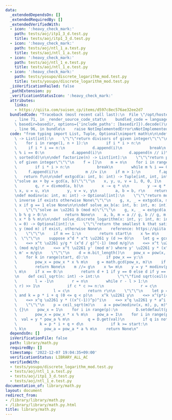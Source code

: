 ```yaml
---
data:
  _extendedDependsOn: []
  _extendedRequiredBy: []
  _extendedVerifiedWith:
  - icon: ':heavy_check_mark:'
    path: tests/aoj/itp1_3_d.test.py
    title: tests/aoj/itp1_3_d.test.py
  - icon: ':heavy_check_mark:'
    path: tests/aoj/ntl_1_a.test.py
    title: tests/aoj/ntl_1_a.test.py
  - icon: ':heavy_check_mark:'
    path: tests/aoj/ntl_1_e.test.py
    title: tests/aoj/ntl_1_e.test.py
  - icon: ':heavy_check_mark:'
    path: tests/yosupo/discrete_logarithm_mod.test.py
    title: tests/yosupo/discrete_logarithm_mod.test.py
  _isVerificationFailed: false
  _pathExtension: py
  _verificationStatusIcon: ':heavy_check_mark:'
  attributes:
    links:
    - https://qiita.com/suisen_cp/items/d597c8ec576ae32ee2d7
  bundledCode: "Traceback (most recent call last):\n  File \"/opt/hostedtoolcache/PyPy/3.7.13/x64/site-packages/onlinejudge_verify/documentation/build.py\"\
    , line 71, in _render_source_code_stat\n    bundled_code = language.bundle(stat.path,\
    \ basedir=basedir, options={'include_paths': [basedir]}).decode()\n  File \"/opt/hostedtoolcache/PyPy/3.7.13/x64/site-packages/onlinejudge_verify/languages/python.py\"\
    , line 96, in bundle\n    raise NotImplementedError\nNotImplementedError\n"
  code: "from typing import List, Tuple, Optional\nimport math\n\n\ndef divisors(n)\
    \ -> List[int]:\n    \"\"\"return divisors of given integer\"\"\"\n    d = []\n\
    \    for i in range(1, n + 1):\n        if i * i > n:\n            break\n   \
    \     if i * i == n:\n            d.append(i)\n            break\n        if n\
    \ % i == 0:\n            d.append(i)\n            d.append(n // i)\n    return\
    \ sorted(d)\n\n\ndef factorize(n) -> List[int]:\n    \"\"\"return prime factors\
    \ of given integer\"\"\"\n    f = []\n    m = n\n    for i in range(2, n + 1):\n\
    \        if i * i > n:\n            break\n        while m % i == 0:\n       \
    \     f.append(i)\n            m //= i\n    if m > 1:\n        f.append(m)\n \
    \   return f\n\n\ndef extgcd(a: int, b: int) -> Tuple[int, int, int]:\n    \"\"\
    \"solve ax + by = gcd(a, b)\"\"\"\n    x, y, u, v = 1, 0, 0, 1\n    while b:\n\
    \        q, r = divmod(a, b)\n        x -= q * u\n        y -= q * v\n       \
    \ x, u = u, x\n        y, v = v, y\n        a, b = b, r\n    return a, x, y\n\n\
    \ndef modinv(a: int, m: int) -> Optional[int]:\n    \"\"\"return modular multiplicative\
    \ inverse if exists otherwise None\"\"\"\n    g, x, _ = extgcd(a, m)\n    return\
    \ x if g == 1 else None\n\n\ndef solve_ax_b(a: int, b: int, m: int) -> Optional[int]:\n\
    \    \"\"\"solve ax \u2261 b (mod m)\"\"\"\n    g, x, _ = extgcd(a, m)\n    if\
    \ b % g > 0:\n        return None\n    a, b, m = a // g, b // g, m // g\n    return\
    \ x * b % m\n\n\ndef solve_discrete_logarithm(x: int, y: int, m: int, start: int\
    \ = 0) -> Optional[int]:\n    \"\"\"return the smallest k that satisfies x^k \u2261\
    \ y (mod m) if exist, otherwise None\n    reference: https://qiita.com/suisen_cp/items/d597c8ec576ae32ee2d7\n\
    \    \"\"\"\n    if m == 1:\n        return start\n    x %= m\n    y %= m\n  \
    \  \"\"\"\n    suppose x^d * x^t \u2261 y (d >= 0)\n    let g = gcd(x^d, m)\n\
    \    <=> x^t \u2261 y/g * (x^d / g)^(-1) (mod m/g)\n    <=> x^t \u2261 y * (x^d)^(-1)\
    \ (mod m/g)\n    <=> x^t \u2261 y' (mod m') where y' \u2261 y * (x^d)^(-1) and\
    \ m' = m/g\n    \"\"\"\n    d = m.bit_length()\n    pow_x = pow(x, start, m)\n\
    \    for k in range(start, d):\n        if pow_x == y:\n            return k\n\
    \        pow_x = pow_x * x % m\n    g = math.gcd(pow_x, m)\n    if y % g != 0:\n\
    \        return None\n    m //= g\n    x %= m\n    y = y * modinv(pow_x, m) %\
    \ m\n    if x == 0:\n        return d + 1 if y == 0 else d if y == 1 else None\n\
    \n    def ceil_sqrt(n: int) -> int:\n        \"\"\"find sqrt(ceil(n))\"\"\"\n\
    \        l = -1\n        r = n\n        while r - l > 1:\n            c = (l +\
    \ r) >> 1\n            if c * c >= n:\n                r = c\n            else:\n\
    \                l = c\n        return r\n\n    \"\"\"\n    let p = ceil(sqrt(m))\
    \ and k = p * i + q (0 <= q < p)\n    x^k \u2261 y\n    <=> x^(p*i+q) \u2261 y\n\
    \    <=> x^q \u2261 y * ((x^(-1))^p)^i\n    <=> x^q \u2261 y * a^i where a = (x^(-1))^p\n\
    \    \"\"\"\n    p = ceil_sqrt(m)\n    a = pow(modinv(x, m), p, m)\n\n    D =\
    \ {}\n    pow_x = 1\n    for i in range(p):\n        D.setdefault(pow_x, i)\n\
    \        pow_x = pow_x * x % m\n    pow_a = 1\n    for i in range(p):\n      \
    \  val = y * pow_a % m\n        q = D.get(val)\n        if q is not None:\n  \
    \          k = p * i + q + d\n            if k >= start:\n                return\
    \ k\n        pow_a = pow_a * a % m\n    return None\n"
  dependsOn: []
  isVerificationFile: false
  path: library/math.py
  requiredBy: []
  timestamp: '2022-12-07 19:04:35+09:00'
  verificationStatus: LIBRARY_ALL_AC
  verifiedWith:
  - tests/yosupo/discrete_logarithm_mod.test.py
  - tests/aoj/ntl_1_a.test.py
  - tests/aoj/itp1_3_d.test.py
  - tests/aoj/ntl_1_e.test.py
documentation_of: library/math.py
layout: document
redirect_from:
- /library/library/math.py
- /library/library/math.py.html
title: library/math.py
---
```

